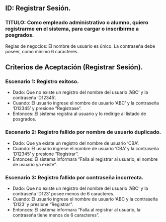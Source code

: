 ## ID: Registrar Sesión.
### TITULO: Como empleado administrativo o alumno, quiero registrarme en el sistema, para cargar o inscribirme a posgrados.
Reglas de negocios: El nombre de usuario es único. La contraseña debe poseer, como mínimo 6 caracteres.

## Criterios de Aceptación (Registrar Sesión).

### Escenario 1: Registro exitoso.
- Dado: Que no existe un registro del nombre del usuario ‘ABC’ y la contraseña ‘D12345’.
- Cuando: El usuario ingrese el nombre de usuario ‘ABC’ y la contraseña ‘D12345’ y presione “Registrase”.
- Entonces: El sistema registra al usuario y lo redirige al listado de posgrados.

### Escenario 2: Registro fallido por nombre de usuario duplicado.
- Dado: Que ya existe un registro del nombre de usuario ‘CBA’.
- Cuando: El usuario ingrese el nombre de usuario ‘CBA’  y la contraseña ‘D12345’ y presione “Registrar”.
- Entonces: El sistema informara “Falla al registrar al usuario, el nombre de usuario ya existe”. 

### Escenario 3: Registro fallido por contraseña incorrecta.
- Dado: Que no existe un registro del nombre del usuario ‘ABC’ y la contraseña ‘D123’ posee menos de 6 caracteres.
- Cuando: El usuario ingrese el nombre de usuario ‘ABC  y la contraseña ‘D123’ y presione “Registrar”.
- Entonces: El sistema informara “Falla al registrar al usuario, la contraseña tiene menos de 6 caracteres”. 